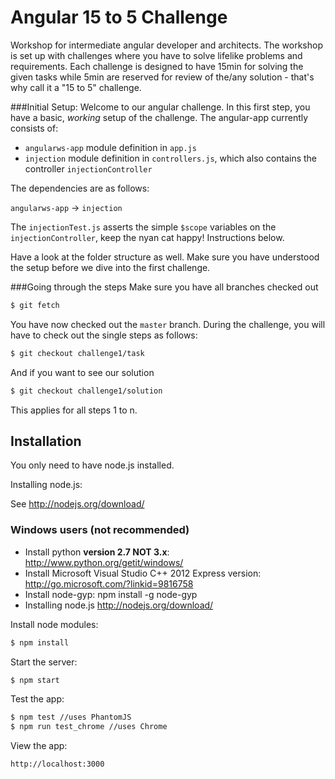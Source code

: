 # Angular 15 to 5 Challenge
Workshop for intermediate angular developer and architects. The workshop is set up with challenges where you have to solve lifelike problems and requirements. Each challenge is designed to have 15min for solving the given tasks while 5min are reserved for review of the/any solution - that's why call it a "15 to 5" challenge.

###Initial Setup:
Welcome to our angular challenge. In this first step, you have a basic, *working* setup of the challenge. The angular-app currently consists of:

- `angularws-app` module definition in `app.js`
- `injection` module definition in `controllers.js`, which also contains the controller `injectionController`

The dependencies are as follows:

`angularws-app` -> `injection`

The `injectionTest.js` asserts the simple `$scope` variables on the `injectionController`, keep the nyan cat happy! Instructions below.

Have a look at the folder structure as well. Make sure you have understood the setup before we dive into the first challenge.

###Going through the steps
Make sure you have all branches checked out
```sh
$ git fetch
```

You have now checked out the `master` branch. During the challenge, you will have to check out the single steps as follows:


```sh
$ git checkout challenge1/task
```
And if you want to see our solution

```sh
$ git checkout challenge1/solution
```
This applies for all steps 1 to n.


## Installation
You only need to have node.js installed. 

Installing node.js: 

See http://nodejs.org/download/

### Windows users (not recommended)

- Install python **version 2.7 NOT 3.x**: http://www.python.org/getit/windows/
- Install Microsoft Visual Studio C++ 2012 Express version: http://go.microsoft.com/?linkid=9816758
- Install node-gyp: npm install -g node-gyp
- Installing node.js http://nodejs.org/download/


Install node modules:
```sh
$ npm install
```

Start the server:
```sh
$ npm start
```

Test the app:
```sh
$ npm test //uses PhantomJS
$ npm run test_chrome //uses Chrome
```

View the app:
```
http://localhost:3000
```